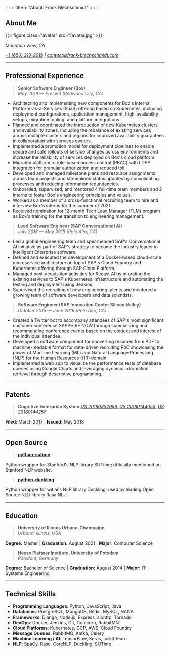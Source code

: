 +++
title = "About: Frank Blechschmidt"
+++

## About Me

{{< figure class="avatar" src="/avatar.jpg" >}}

_Mountain View, CA_

_[+1 (650) 213-2619](tel:+1-6502132619) | [contact@frank-blechschmidt.com](mailto:contact@frank-blechschmidt.com)_  

---

## Professional Experience

> __Senior Software Engineer (Box)__  
> _May 2019 — Present (Redwood City, CA)_

* Architecting and implementing new components for Box's internal Platform-as-a-Services (PaaS) offering based on Kubernetes, including deployment configurations, application management, high-availability setups, migration tooling, and platform integrations.
* Planned and coordinated the introduction of new Kubernetes clusters and availability zones, including the rebalance of existing services across multiple clusters and regions for improved availability guarantees in collaboration with services owners.
* Implemented a promotion model for deployment pipelines to enable secure and safe rollouts of service changes across environments and increase the reliability of services deployed on Box's cloud platform.
* Migrated platform to role-based access control (RBAC) with LDAP integration for granular authorization and reduced toil.
* Developed and managed milestone plans and resource assignments across team projects and streamlined status updates by consolidating processes and reducing information redundancies.
* Onboarded, supervised, and mentored 4 full-time team members and 2 interns to foster Box's engineering principles and values.
* Worked as a member of a cross-functional recruiting team to hire and interview Box's interns for the summer of 2021.
* Received nomination for 12-month Tech Lead Manager (TLM) program as Box's training for the transition to engineering management.

> __Lead Software Engineer (SAP Conversational AI)__  
> _July 2016 — May 2019 (Palo Alto, CA)_

* Led a global engineering team and spearheaded SAP's Conversational AI initiative as part of SAP's strategy to become the industry leader in Intelligent Enterprise software.
* Defined and executed the development of a Docker-based cloud-scale microservice architecture on top of SAP's Cloud Foundry and Kubernetes offering through SAP Cloud Platform.
* Managed post-acquisition activities for Recast.AI by migrating the existing services to SAP's Kubernetes infrastructure and automating the testing and deployment using Jenkins.
* Supervised the recruiting of new engineering talents and mentored a growing team of software developers and data scientists.

> __Software Engineer (SAP Innovation Center Silicon Valley)__  
> _October 2015 — June 2016 (Palo Alto, CA)_

* Created a Twitter bot to accompany attendees of SAP's most significant customer conference SAPPHIRE NOW through summarizing and recommending conference events based on the context and interest of the individual attendee.
* Developed a software component for converting resumes from PDF to machine-readable format for data-driven recruiting PoC showcasing the power of Machine Learning (ML) and Natural Language Processing (NLP) for the Human Resources (HR) domain.
* Implemented a web app to visualize the performance tests of database queries using Google Charts and leveraging dynamic information retrieval through descriptive programming.

---

## Patents

> __Cognitive Enterprise System__
> _<a href="https://assignment.uspto.gov/patent/index.html#/patent/search/resultAbstract?searchInput=20180144257&id=20190332956&type=publNum" target="_blank">US 20190332956</a>, <a href="https://assignment.uspto.gov/patent/index.html#/patent/search/resultAbstract?searchInput=20180144053&id=20180144053&type=publNum" target="_blank">US 20180144053</a>, <a href="https://assignment.uspto.gov/patent/index.html#/patent/search/resultAbstract?searchInput=20180144053&id=20180144257&type=publNum" target="_blank">US 20180144257</a>_

__Filed:__ March 2017 | __Issued:__ May 2018

---

## Open Source

> <a href="https://github.com/FraBle/python-sutime" target="_blank">__python-sutime__</a>

Python wrapper for Stanford's NLP library SUTime; officially mentioned on Stanford NLP website.

> <a href="https://github.com/FraBle/python-duckling" target="_blank">__python-duckling__</a>

Python wrapper for wit.ai's NLP library Duckling; used by leading Open Source NLU library Rasa NLU.

---

## Education

> __University of Illinois Urbana-Champaign__  
> _Urbana, Illinois, USA_

__Degree:__ Master | __Graduation:__ August 2021 | __Major:__ Computer Science

> __Hasso Plattner Institute, University of Potsdam__  
> _Potsdam, Germany_

__Degree:__ Bachelor of Science | __Graduation:__ August 2014 | __Major:__ IT-Systems Engineering

---

## Technical Skills

* __Programming Languages__: Python, JavaScript, Java
* __Databases__: PostgreSQL, MongoDB, Redis, MySQL, HANA
* __Frameworks__: Django, Node.js, Express, aiohttp, Tornado
* __DevOps__: Docker, Jenkins, Git, Gunicorn, RabbitMQ
* __Cloud Platforms__: Kubernetes, GCP, AWS, Cloud Foundry
* __Message Queues__: RabbitMQ, Kafka, Celery
* __Machine Learning / AI__: TensorFlow, Keras, scikit-learn
* __NLP__: SpaCy, Rasa, CoreNLP, Duckling, SUTime

<!-- Global site tag (gtag.js) - Google Analytics -->
<script async src="https://www.googletagmanager.com/gtag/js?id=UA-180764549-1"></script>
<script>
  window.dataLayer = window.dataLayer || [];
  function gtag(){dataLayer.push(arguments);}
  gtag('js', new Date());

  gtag('config', 'UA-180764549-1');
</script>
